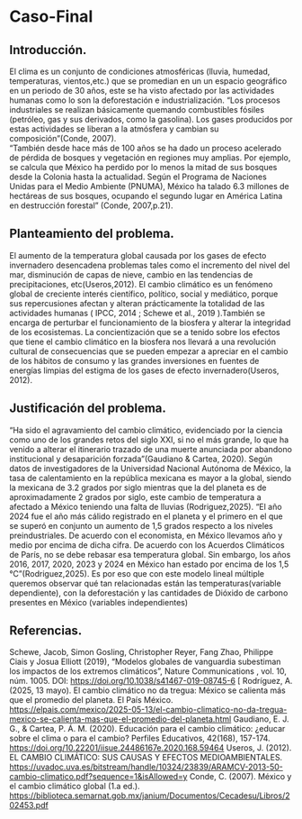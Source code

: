 # Caso-Final

## Introducción.
El clima es un conjunto de condiciones atmosféricas (lluvia, humedad, temperaturas, vientos,etc.) que se promedian en un un espacio geográfico en un periodo de 30 años, este se ha visto afectado por las actividades humanas como lo son la deforestación e industrialización. “Los procesos industriales se realizan básicamente quemando combustibles fósiles (petróleo, gas y sus derivados, como la gasolina). Los gases producidos por estas actividades se liberan a la atmósfera y cambian su composición”(Conde, 2007).  
“También desde hace más de 100 años se ha dado un proceso acelerado de pérdida de bosques y vegetación en regiones muy amplias. Por ejemplo, se calcula que México ha perdido por lo menos la mitad de sus bosques desde la Colonia hasta la actualidad. Según el Programa de Naciones Unidas para el Medio Ambiente (PNUMA), México ha talado 6.3 millones de hectáreas de sus bosques, ocupando el segundo lugar en América Latina en destrucción forestal” (Conde, 2007,p.21).

## Planteamiento del problema.
El aumento de la temperatura global causada por los gases de efecto invernadero desencadena problemas tales como el incremento del nivel del mar, disminución de capas de nieve, cambio en las tendencias de precipitaciones, etc(Useros,2012).
El cambio climático es un fenómeno global de creciente interés científico, político, social y mediático, porque sus repercusiones afectan y alteran prácticamente la totalidad de las actividades humanas ( IPCC, 2014 ; Schewe et al., 2019 ).También se encarga de perturbar el funcionamiento de la biosfera y alterar la integridad de los ecosistemas. La concientización que se a tenido sobre los efectos que tiene el cambio climático en la biosfera nos llevará a una revolución cultural de consecuencias que se pueden empezar a apreciar en el cambio de los hábitos de consumo y las grandes inversiones en fuentes de energías limpias  del estigma de los gases de efecto invernadero(Useros, 2012).

## Justificación del problema.
“Ha sido el agravamiento del cambio climático, evidenciado por la ciencia como uno de los grandes retos del siglo XXI, si no el más grande, lo que ha venido a alterar el itinerario trazado de una muerte anunciada por abandono institucional y desaparición forzada”(Gaudiano & Cartea, 2020).
Según datos de investigadores de la Universidad Nacional Autónoma de México, la tasa de calentamiento en la república mexicana es mayor a la global, siendo la mexicana de 3.2 grados por siglo mientras que la del planeta es de aproximadamente 2 grados por siglo, este cambio de temperatura a afectado a México teniendo una falta de lluvias  (Rodriguez,2025).
“El año 2024 fue el año más cálido registrado en el planeta y el primero en el que se superó en conjunto un aumento de 1,5 grados respecto a los niveles preindustriales. De acuerdo con el economista, en México llevamos año y medio por encima de dicha cifra. De acuerdo con los Acuerdos Climáticos de París, no se debe rebasar esa temperatura global. Sin embargo, los años 2016, 2017, 2020, 2023 y 2024 en México han estado por encima de los 1,5 °C”(Rodriguez,2025). 
Es por eso que con este modelo lineal múltiple  queremos observar  qué tan relacionadas están las temperaturas(variable dependiente), con la deforestación y las cantidades de Dióxido de carbono presentes en México (variables independientes)
## Referencias.
Schewe, Jacob, Simon Gosling, Christopher Reyer, Fang Zhao, Philippe Ciais y Josua Elliott (2019), “Modelos globales de vanguardia subestiman los impactos de los extremos climáticos”, Nature Communications , vol. 10, núm. 1005. DOI: https://doi.org/10.1038/s41467-019-08745-6 [
 Rodríguez, A. (2025, 13 mayo). El cambio climático no da tregua: México se calienta más que el promedio del planeta. El País México. https://elpais.com/mexico/2025-05-13/el-cambio-climatico-no-da-tregua-mexico-se-calienta-mas-que-el-promedio-del-planeta.html
Gaudiano, E. J. G., & Cartea, P. Á. M. (2020). Educación para el cambio climático: ¿educar sobre el clima o para el cambio? Perfiles Educativos, 42(168), 157-174. https://doi.org/10.22201/iisue.24486167e.2020.168.59464
Useros, J. (2012). EL CAMBIO CLIMÁTICO:  SUS CAUSAS Y EFECTOS MEDIOAMBIENTALES. https://uvadoc.uva.es/bitstream/handle/10324/23839/ARAMCV-2013-50-cambio-climatico.pdf?sequence=1&isAllowed=y
Conde, C. (2007). México y el cambio climático global (1.a ed.). https://biblioteca.semarnat.gob.mx/janium/Documentos/Cecadesu/Libros/202453.pdf




